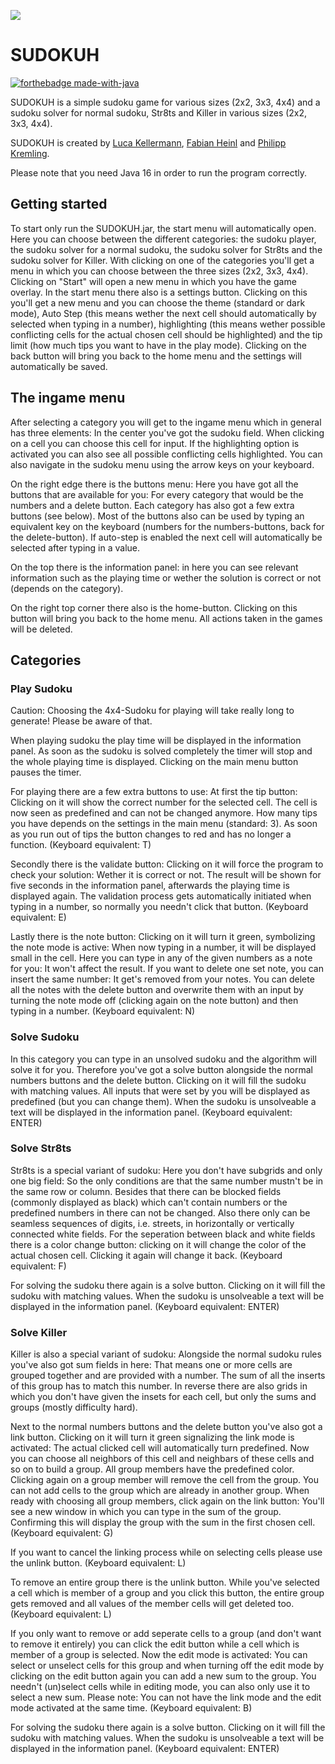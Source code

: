 ![](https://i.imgur.com/R2yKOuR.png)

# SUDOKUH
[![forthebadge made-with-java](https://forthebadge.com/images/badges/made-with-java.svg)](https://java.com/)

SUDOKUH is a simple sudoku game for various sizes (2x2, 3x3, 4x4) and a sudoku solver for normal sudoku, Str8ts and Killer in various sizes (2x2, 3x3, 4x4).

SUDOKUH is created by [Luca Kellermann](https://github.com/Lukellmann), [Fabian Heinl](https://github.com/WHYZNSoftware) and [Philipp Kremling](https://github.com/KremlingP).

Please note that you need Java 16 in order to run the program correctly.

## Getting started
To start only run the SUDOKUH.jar, the start menu will automatically open. Here you can choose between the different categories: the sudoku player, the sudoku solver for a normal sudoku, the sudoku solver for Str8ts and the sudoku solver for Killer. With clicking on one of the categories you'll get a menu in which you can choose between the three sizes (2x2, 3x3, 4x4). Clicking on "Start" will open a new menu in which you have the game overlay. In the start menu there also is a settings button. Clicking on this you'll get a new menu and you can choose the theme (standard or dark mode), Auto Step (this means wether the next cell should automatically by selected when typing in a number), highlighting (this means wether possible conflicting cells for the actual chosen cell should be highlighted) and the tip limit (how much tips you want to have in the play mode). Clicking on the back button will bring you back to the home menu and the settings will automatically be saved.

## The ingame menu
After selecting a category you will get to the ingame menu which in general has three elements: In the center you've got the sudoku field. When clicking on a cell you can choose this cell for input. If the highlighting option is activated you can also see all possible conflicting cells highlighted. You can also navigate in the sudoku menu using the arrow keys on your keyboard.

On the right edge there is the buttons menu: Here you have got all the buttons that are available for you: For every category that would be the numbers and a delete button. Each category has also got a few extra buttons (see below). Most of the buttons also can be used by typing an equivalent key on the keyboard (numbers for the numbers-buttons, back for the delete-button). If auto-step is enabled the next cell will automatically be selected after typing in a value.

On the top there is the information panel: in here you can see relevant information such as the playing time or wether the solution is correct or not (depends on the category). 

On the right top corner there also is the home-button. Clicking on this button will bring you back to the home menu. All actions taken in the games will be deleted.

## Categories
### Play Sudoku
Caution: Choosing the 4x4-Sudoku for playing will take really long to generate! Please be aware of that.

When playing sudoku the play time will be displayed in the information panel. As soon as the sudoku is solved completely the timer will stop and the whole playing time is displayed. Clicking on the main menu button pauses the timer.

For playing there are a few extra buttons to use: At first the tip button: Clicking on it will show the correct number for the selected cell. The cell is now seen as predefined and can not be changed anymore. How many tips you have depends on the settings in the main menu (standard: 3). As soon as you run out of tips the button changes to red and has no longer a function. (Keyboard equivalent: T)

Secondly there is the validate button: Clicking on it will force the program to check your solution: Wether it is correct or not. The result will be shown for five seconds in the information panel, afterwards the playing time is displayed again. The validation process gets automatically initiated when typing in a number, so normally you needn't click that button. (Keyboard equivalent: E)

Lastly there is the note button: Clicking on it will turn it green, symbolizing the note mode is active: When now typing in a number, it will be displayed small in the cell. Here you can type in any of the given numbers as a note for you: It won't affect the result. If you want to delete one set note, you can insert the same number: It get's removed from your notes. You can delete all the notes with the delete button and overwrite them with an input by turning the note mode off (clicking again on the note button) and then typing in a number. (Keyboard equivalent: N)

### Solve Sudoku
In this category you can type in an unsolved sudoku and the algorithm will solve it for you. Therefore you've got a solve button alongside the normal numbers buttons and the delete button. Clicking on it will fill the sudoku with matching values. All inputs that were set by you will be displayed as predefined (but you can change them). When the sudoku is unsolveable a text will be displayed in the information panel. (Keyboard equivalent: ENTER)

### Solve Str8ts
Str8ts is a special variant of sudoku: Here you don't have subgrids and only one big field: So the only conditions are that the same number mustn't be in the same row or column. Besides that there can be blocked fields (commonly displayed as black) which can't contain numbers or the predefined numbers in there can not be changed. Also there only can be seamless sequences of digits, i.e. streets, in horizontally or vertically connected white fields. For the seperation between black and white fields there is a color change button: clicking on it will change the color of the actual chosen cell. Clicking it again will change it back. (Keyboard equivalent: F)

For solving the sudoku there again is a solve button. Clicking on it will fill the sudoku with matching values. When the sudoku is unsolveable a text will be displayed in the information panel. (Keyboard equivalent: ENTER)

### Solve Killer
Killer is also a special variant of sudoku: Alongside the normal sudoku rules you've also got sum fields in here: That means one or more cells are grouped together and are provided with a number. The sum of all the inserts of this group has to match this number. In reverse there are also grids in which you don't have given the insets for each cell, but only the sums and groups (mostly difficulty hard).

Next to the normal numbers buttons and the delete button you've also got a link button. Clicking on it will turn it green signalizing the link mode is activated: The actual clicked cell will automatically turn predefined. Now you can choose all neighbors of this cell and neighbars of these cells and so on to build a group. All group members have the predefined color. Clicking again on a group member will remove the cell from the group. You can not add cells to the group which are already in another group. When ready with choosing all group members, click again on the link button: You'll see a new window in which you can type in the sum of the group. Confirming this  will display the group with the sum in the first chosen cell. (Keyboard equivalent: G)

If you want to cancel the linking process while on selecting cells please use the unlink button. (Keyboard equivalent: L)

To remove an entire group there is the unlink button. While you've selected a cell which is member of a group and you click this button, the entire group gets removed and all values of the member cells will get deleted too. (Keyboard equivalent: L)

If you only want to remove or add seperate cells to a group (and don't want to remove it entirely) you can click the edit button while a cell which is member of a group is selected. Now the edit mode is activated: You can select or unselect cells for this group and when turning off the edit mode by clicking on the edit button again you can add a new sum to the group. You needn't (un)select cells while in editing mode, you can also only use it to select a new sum.
Please note: You can not have the link mode and the edit mode activated at the same time. (Keyboard equivalent: B)

For solving the sudoku there again is a solve button. Clicking on it will fill the sudoku with matching values. When the sudoku is unsolveable a text will be displayed in the information panel. (Keyboard equivalent: ENTER)
